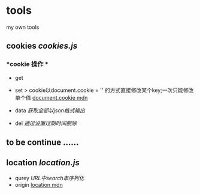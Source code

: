 # tools
my own tools
## cookies *cookies.js*
### *cookie 操作 *
* get
* set
		> cookie以document.cookie = '' 的方式直接修改某个key;一次只能修改单个值	[document.cookie mdn](https://developer.mozilla.org/en-US/docs/Web/API/Document/cookie)
			
* data _获取全部以json格式输出_
* del _通过设置过期时间删除_
## to be continue ……
## location *location.js*
* qurey _URL中search串序列化_
* origin [location mdn](https://developer.mozilla.org/zh-CN/docs/Web/API/Window/location)